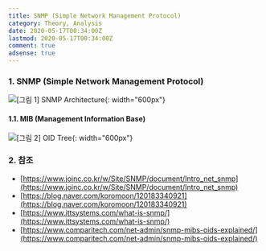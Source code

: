 ```yaml
---
title: SNMP (Simple Network Management Protocol)
category: Theory, Analysis
date: 2020-05-17T00:34:00Z
lastmod: 2020-05-17T00:34:00Z
comment: true
adsense: true
---
```


### 1. SNMP (Simple Network Management Protocol)

![[그림 1] SNMP Architecture]({{site.baseurl}}/images/theory_analysis/SNMP/OID_Tree.PNG){: width="600px"}

#### 1.1. MIB (Management Information Base)

![[그림 2] OID Tree]({{site.baseurl}}/images/theory_analysis/SNMP/SNMP_Architecture.PNG){: width="600px"}

### 2. 참조

* [https://www.joinc.co.kr/w/Site/SNMP/document/Intro_net_snmp](https://www.joinc.co.kr/w/Site/SNMP/document/Intro_net_snmp)
* [https://blog.naver.com/koromoon/120183340921](https://blog.naver.com/koromoon/120183340921)
* [https://www.ittsystems.com/what-is-snmp/](https://www.ittsystems.com/what-is-snmp/)
* [https://www.comparitech.com/net-admin/snmp-mibs-oids-explained/](https://www.comparitech.com/net-admin/snmp-mibs-oids-explained/)